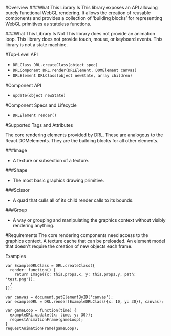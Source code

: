 #Overview
###What This Library Is
This library exposes an API allowing purely functional WebGL rendering. It allows the creation of reusable components and provides a collection of ‘building blocks’ for representing WebGL primitives as stateless functions.

###What This Library Is Not
This library does not provide an animation loop. This library does not provide touch, mouse, or keyboard events. This library is not a state machine.

#Top-Level API
* `DRLClass DRL.createClass(object spec)`
* `DRLComponent DRL.render(DRLElement, DOMElement canvas)`
* `DRLElement DRLClass(object newState, array children)`

#Component API
* `update(object newState)`

#Component Specs and Lifecycle
* `DRLElement render()`

#Supported Tags and Attributes

The core rendering elements provided by DRL. These are analogous to the React.DOMelements. They are the building blocks for all other elements.

###Image
* A texture or subsection of a texture.
 
###Shape
* The most basic graphics drawing primitive.
 
###Scissor
* A quad that culls all of its child render calls to its bounds.
 
###Group
* A way or grouping and manipulating the graphics context without visibly rendering anything.
 
#Requirements
The core rendering components need access to the graphics context.
A texture cache that can be preloaded.
An element model that doesn't require the creation of new objects each frame.

Examples
```
var ExampleDRLClass = DRL.createClass({
  render: function() {
    return Image({x: this.props.x, y: this.props.y, path: 'test.png'});
  }
});

var canvas = document.getElementByID('canvas');
var exampleDRL = DRL.render(ExampleDRLClass({x: 10, y: 30}), canvas);

var gameLoop = function(time) {
  exampleDRL.update({x: time, y: 30});
  requestAnimationFrame(gameLoop);
}
requestAnimationFrame(gameLoop);
```
